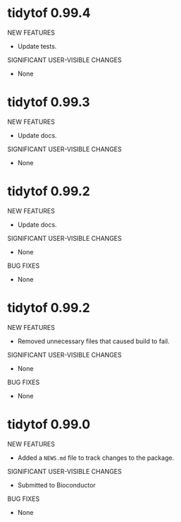 # tidytof 0.99.4

NEW FEATURES

* Update tests. 

SIGNIFICANT USER-VISIBLE CHANGES

* None

# tidytof 0.99.3

NEW FEATURES

* Update docs. 

SIGNIFICANT USER-VISIBLE CHANGES

* None

# tidytof 0.99.2

NEW FEATURES

* Update docs. 

SIGNIFICANT USER-VISIBLE CHANGES

* None

BUG FIXES

* None

# tidytof 0.99.2

NEW FEATURES

* Removed unnecessary files that caused build to fail. 

SIGNIFICANT USER-VISIBLE CHANGES

* None

BUG FIXES

* None




# tidytof 0.99.0

NEW FEATURES

* Added a `NEWS.md` file to track changes to the package.

SIGNIFICANT USER-VISIBLE CHANGES

* Submitted to Bioconductor

BUG FIXES

* None
